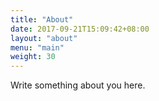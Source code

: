 ```yaml
---
title: "About"
date: 2017-09-21T15:09:42+08:00
layout: "about"
menu: "main"
weight: 30
---
```


Write something about you here.
